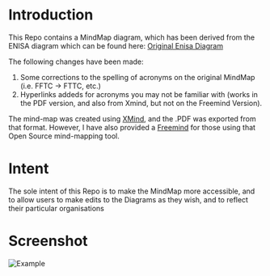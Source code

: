 # Introduction

This Repo contains a MindMap diagram, which has been derived from the ENISA diagram which can be found here: [Original Enisa Diagram](https://www.enisa.europa.eu/topics/threat-risk-management/threats-and-trends/enisa-thematic-landscapes/threat-landscape-of-the-internet-infrastructure/detailed-mind-map-for-internet-infrastructure-assets)

The following changes have been made:

1. Some corrections to the spelling of acronyms on the original MindMap (i.e. FFTC -> FTTC, etc.)
2. Hyperlinks addeds for acronyms you may not be familiar with (works in the PDF version, and also from Xmind, but not on the Freemind Version).

The mind-map was created using [XMind](https://xmind.app/), and the .PDF was exported from that format.  However, I have also provided a [Freemind](https://freemind.sourceforge.net/wiki/index.php/Main_Page) for those using that Open Source mind-mapping tool.

# Intent

The sole intent of this Repo is to make the MindMap more accessible, and to allow users to make edits to the Diagrams as they wish, and to reflect their particular organisations

# Screenshot

![Example](ENISA-Threat-Landscape.svg "ENISA Threat Landscape Diagram")

